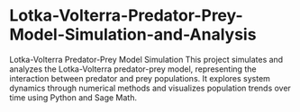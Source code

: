 # Lotka-Volterra-Predator-Prey-Model-Simulation-and-Analysis
Lotka-Volterra Predator-Prey Model Simulation This project simulates and analyzes the Lotka-Volterra predator-prey model, representing the interaction between predator and prey populations. It explores system dynamics through numerical methods and visualizes population trends over time using Python and Sage Math.
